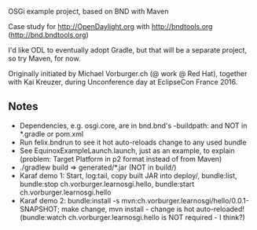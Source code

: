 OSGi example project, based on BND with Maven

Case study for http://OpenDaylight.org with http://bndtools.org (http://bnd.bndtools.org)

I'd like ODL to eventually adopt Gradle, but that will be a separate project, so try Maven, for now.

Originally initiated by Michael Vorburger.ch (@ work @ Red Hat),
together with Kai Kreuzer, during Unconference day at EclipseCon France 2016.


Notes
-----

* Dependencies, e.g. osgi.core, are in bnd.bnd's -buildpath: and NOT in *.gradle or pom.xml
* Run felix.bndrun to see it hot auto-reloads change to any used bundle
* See EquinoxExampleLaunch.launch, just as an example, to explain (problem: Target Platform in p2 format instead of from Maven)
* ./gradlew build => generated/*.jar (NOT in build/)
* Karaf demo 1: Start, log:tail, copy built JAR into deploy/, bundle:list, bundle:stop ch.vorburger.learnosgi.hello, bundle:start ch.vorburger.learnosgi.hello
* Karaf demo 2: bundle:install -s mvn:ch.vorburger.learnosgi/hello/0.0.1-SNAPSHOT; make change, mvn install - change is hot auto-reloaded!  (bundle:watch ch.vorburger.learnosgi.hello is NOT required - I think?)
